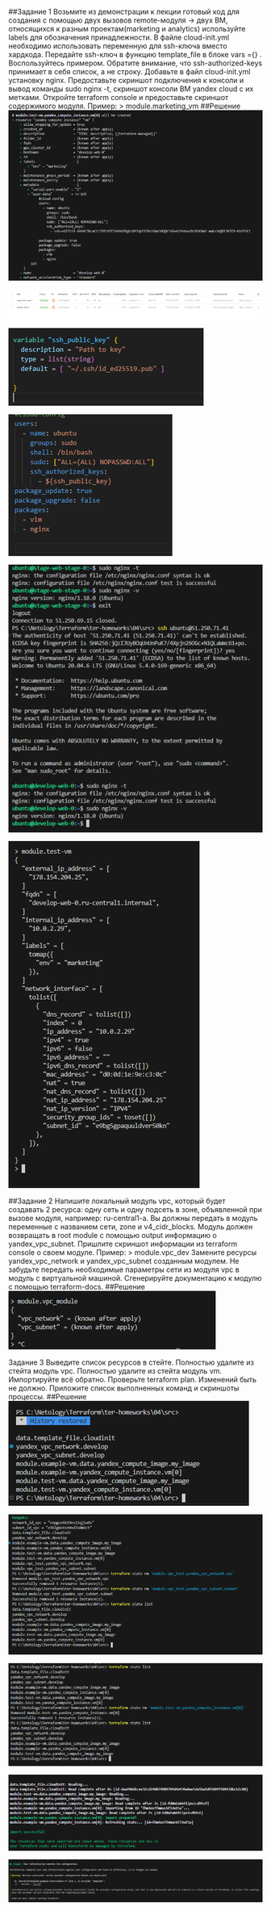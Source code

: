 ##Задание 1
Возьмите из демонстрации к лекции готовый код для создания с помощью двух вызовов remote-модуля -> двух ВМ, относящихся к разным проектам(marketing и analytics) используйте labels для обозначения принадлежности. В файле cloud-init.yml необходимо использовать переменную для ssh-ключа вместо хардкода. Передайте ssh-ключ в функцию template_file в блоке vars ={} . Воспользуйтесь примером. Обратите внимание, что ssh-authorized-keys принимает в себя список, а не строку.
Добавьте в файл cloud-init.yml установку nginx.
Предоставьте скриншот подключения к консоли и вывод команды sudo nginx -t, скриншот консоли ВМ yandex cloud с их метками. Откройте terraform console и предоставьте скриншот содержимого модуля. Пример: > module.marketing_vm
##Решение
![илюстрация к проекту](https://github.com/chinchanchonTom/devops-netology/blob/main/04/img/labels.png)

![илюстрация к проекту](https://github.com/chinchanchonTom/devops-netology/blob/main/04/img/labels-2.png)

![илюстрация к проекту](https://github.com/chinchanchonTom/devops-netology/blob/main/04/img/step1_2-2.png)


![илюстрация к проекту](https://github.com/chinchanchonTom/devops-netology/blob/main/04/img/step1_2-1.png)


![илюстрация к проекту](https://github.com/chinchanchonTom/devops-netology/blob/main/04/img/step1_3.png)


![илюстрация к проекту](https://github.com/chinchanchonTom/devops-netology/blob/main/04/img/console.png)



##Задание 2
Напишите локальный модуль vpc, который будет создавать 2 ресурса: одну сеть и одну подсеть в зоне, объявленной при вызове модуля, например: ru-central1-a.
Вы должны передать в модуль переменные с названием сети, zone и v4_cidr_blocks.
Модуль должен возвращать в root module с помощью output информацию о yandex_vpc_subnet. Пришлите скриншот информации из terraform console о своем модуле. Пример: > module.vpc_dev
Замените ресурсы yandex_vpc_network и yandex_vpc_subnet созданным модулем. Не забудьте передать необходимые параметры сети из модуля vpc в модуль с виртуальной машиной.
Сгенерируйте документацию к модулю с помощью terraform-docs.
##Решение
![илюстрация к проекту](https://github.com/chinchanchonTom/devops-netology/blob/main/04/img/step2_console.png)





Задание 3
Выведите список ресурсов в стейте.
Полностью удалите из стейта модуль vpc.
Полностью удалите из стейта модуль vm.
Импортируйте всё обратно. Проверьте terraform plan. Изменений быть не должно. Приложите список выполненных команд и скриншоты процессы.
##Решение
![илюстрация к проекту](https://github.com/chinchanchonTom/devops-netology/blob/main/04/img/step%203.png)


![илюстрация к проекту](https://github.com/chinchanchonTom/devops-netology/blob/main/04/img/step%203%203.png)


![илюстрация к проекту](https://github.com/chinchanchonTom/devops-netology/blob/main/04/img/step%203%204.png)


![илюстрация к проекту](https://github.com/chinchanchonTom/devops-netology/blob/main/04/img/step%204%201.png)


![илюстрация к проекту](https://github.com/chinchanchonTom/devops-netology/blob/main/04/img/step%204%20finish.png)


